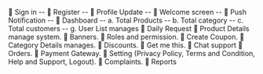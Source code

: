  Sign in --
 Register --
 Profile Update --
 Welcome screen --
 Push Notification --
 Dashboard -- 
a. Total Products --
b. Total category --
c. Total customers --
g. User List manages
 Daily Request
 Product Details manage system.
 Banners.
 Roles and permission.
 Create Coupon.
 Category Details manages.
 Discounts.
 Get me this.
 Chat support
 Orders.
 Payment Gateway.
 Setting (Privacy Policy, Terms and
Condition, Help and Support, Logout).
 Complaints.
 Reports

